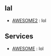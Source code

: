 <!-- projs:start -->

## lal
- [AWESOME2](https://github.com/uanme/awesome) : lol
## Services
- [AWESOME](https://github.com/uanme/awesome) : lol
<!-- projs:end-->